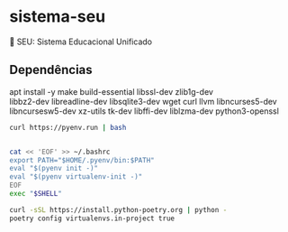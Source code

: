 # sistema-seu
📖 SEU: Sistema Educacional Unificado

## Dependências

apt install -y make build-essential libssl-dev zlib1g-dev \
libbz2-dev libreadline-dev libsqlite3-dev wget curl llvm libncurses5-dev \
libncursesw5-dev xz-utils tk-dev libffi-dev liblzma-dev python3-openssl


```bash
curl https://pyenv.run | bash


cat << 'EOF' >> ~/.bashrc
export PATH="$HOME/.pyenv/bin:$PATH"
eval "$(pyenv init -)"
eval "$(pyenv virtualenv-init -)"
EOF
exec "$SHELL"

curl -sSL https://install.python-poetry.org | python -
poetry config virtualenvs.in-project true
```
